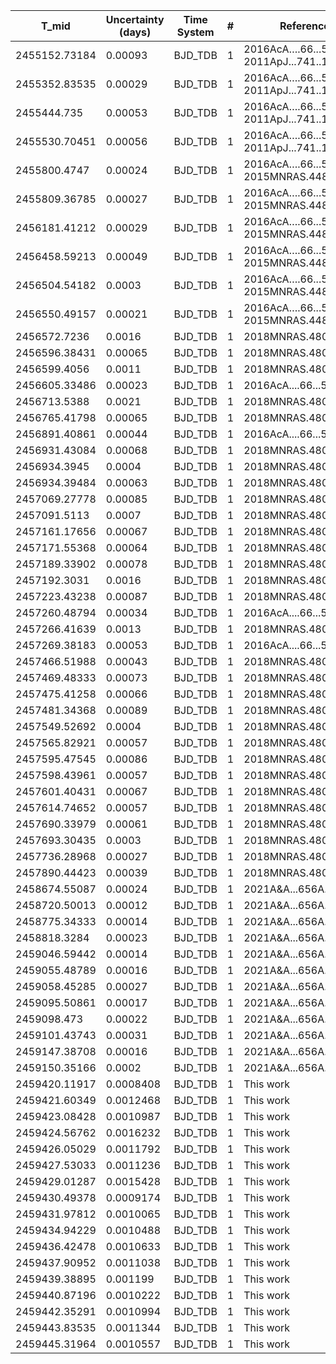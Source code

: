 |T_mid        |Uncertainty (days)|Time System|#  |Reference                             |
|-------------|------------------|-----------|---|--------------------------------------|
|2455152.73184|0.00093           |BJD_TDB    |1  |2016AcA….66...55M; 2011ApJ...741..114M|
|2455352.83535|0.00029           |BJD_TDB    |1  |2016AcA….66...55M; 2011ApJ...741..114M|
|2455444.735  |0.00053           |BJD_TDB    |1  |2016AcA….66...55M; 2011ApJ...741..114M|
|2455530.70451|0.00056           |BJD_TDB    |1  |2016AcA….66...55M; 2011ApJ...741..114M|
|2455800.4747 |0.00024           |BJD_TDB    |1  |2016AcA….66...55M; 2015MNRAS.448.2617M|
|2455809.36785|0.00027           |BJD_TDB    |1  |2016AcA….66...55M; 2015MNRAS.448.2617M|
|2456181.41212|0.00029           |BJD_TDB    |1  |2016AcA….66...55M; 2015MNRAS.448.2617M|
|2456458.59213|0.00049           |BJD_TDB    |1  |2016AcA….66...55M; 2015MNRAS.448.2617M|
|2456504.54182|0.0003            |BJD_TDB    |1  |2016AcA….66...55M; 2015MNRAS.448.2617M|
|2456550.49157|0.00021           |BJD_TDB    |1  |2016AcA….66...55M; 2015MNRAS.448.2617M|
|2456572.7236 |0.0016            |BJD_TDB    |1  |2018MNRAS.480..291S                   |
|2456596.38431|0.00065           |BJD_TDB    |1  |2018MNRAS.480..291S                   |
|2456599.4056 |0.0011            |BJD_TDB    |1  |2018MNRAS.480..291S                   |
|2456605.33486|0.00023           |BJD_TDB    |1  |2016AcA....66...55M                   |
|2456713.5388 |0.0021            |BJD_TDB    |1  |2018MNRAS.480..291S                   |
|2456765.41798|0.00065           |BJD_TDB    |1  |2018MNRAS.480..291S                   |
|2456891.40861|0.00044           |BJD_TDB    |1  |2016AcA....66...55M                   |
|2456931.43084|0.00068           |BJD_TDB    |1  |2018MNRAS.480..291S                   |
|2456934.3945 |0.0004            |BJD_TDB    |1  |2018MNRAS.480..291S                   |
|2456934.39484|0.00063           |BJD_TDB    |1  |2018MNRAS.480..291S                   |
|2457069.27778|0.00085           |BJD_TDB    |1  |2018MNRAS.480..291S                   |
|2457091.5113 |0.0007            |BJD_TDB    |1  |2018MNRAS.480..291S                   |
|2457161.17656|0.00067           |BJD_TDB    |1  |2018MNRAS.480..291S                   |
|2457171.55368|0.00064           |BJD_TDB    |1  |2018MNRAS.480..291S                   |
|2457189.33902|0.00078           |BJD_TDB    |1  |2018MNRAS.480..291S                   |
|2457192.3031 |0.0016            |BJD_TDB    |1  |2018MNRAS.480..291S                   |
|2457223.43238|0.00087           |BJD_TDB    |1  |2018MNRAS.480..291S                   |
|2457260.48794|0.00034           |BJD_TDB    |1  |2016AcA....66...55M                   |
|2457266.41639|0.0013            |BJD_TDB    |1  |2018MNRAS.480..291S                   |
|2457269.38183|0.00053           |BJD_TDB    |1  |2016AcA....66...55M                   |
|2457466.51988|0.00043           |BJD_TDB    |1  |2018MNRAS.480..291S                   |
|2457469.48333|0.00073           |BJD_TDB    |1  |2018MNRAS.480..291S                   |
|2457475.41258|0.00066           |BJD_TDB    |1  |2018MNRAS.480..291S                   |
|2457481.34368|0.00089           |BJD_TDB    |1  |2018MNRAS.480..291S                   |
|2457549.52692|0.0004            |BJD_TDB    |1  |2018MNRAS.480..291S                   |
|2457565.82921|0.00057           |BJD_TDB    |1  |2018MNRAS.480..291S                   |
|2457595.47545|0.00086           |BJD_TDB    |1  |2018MNRAS.480..291S                   |
|2457598.43961|0.00057           |BJD_TDB    |1  |2018MNRAS.480..291S                   |
|2457601.40431|0.00067           |BJD_TDB    |1  |2018MNRAS.480..291S                   |
|2457614.74652|0.00057           |BJD_TDB    |1  |2018MNRAS.480..291S                   |
|2457690.33979|0.00061           |BJD_TDB    |1  |2018MNRAS.480..291S                   |
|2457693.30435|0.0003            |BJD_TDB    |1  |2018MNRAS.480..291S                   |
|2457736.28968|0.00027           |BJD_TDB    |1  |2018MNRAS.480..291S                   |
|2457890.44423|0.00039           |BJD_TDB    |1  |2018MNRAS.480..291S                   |
|2458674.55087|0.00024           |BJD_TDB    |1  |2021A&A...656A..88M                   |
|2458720.50013|0.00012           |BJD_TDB    |1  |2021A&A...656A..88M                   |
|2458775.34333|0.00014           |BJD_TDB    |1  |2021A&A...656A..88M                   |
|2458818.3284 |0.00023           |BJD_TDB    |1  |2021A&A...656A..88M                   |
|2459046.59442|0.00014           |BJD_TDB    |1  |2021A&A...656A..88M                   |
|2459055.48789|0.00016           |BJD_TDB    |1  |2021A&A...656A..88M                   |
|2459058.45285|0.00027           |BJD_TDB    |1  |2021A&A...656A..88M                   |
|2459095.50861|0.00017           |BJD_TDB    |1  |2021A&A...656A..88M                   |
|2459098.473  |0.00022           |BJD_TDB    |1  |2021A&A...656A..88M                   |
|2459101.43743|0.00031           |BJD_TDB    |1  |2021A&A...656A..88M                   |
|2459147.38708|0.00016           |BJD_TDB    |1  |2021A&A...656A..88M                   |
|2459150.35166|0.0002            |BJD_TDB    |1  |2021A&A...656A..88M                   |
|2459420.11917|0.0008408         |BJD_TDB    |1  |This work                             |
|2459421.60349|0.0012468         |BJD_TDB    |1  |This work                             |
|2459423.08428|0.0010987         |BJD_TDB    |1  |This work                             |
|2459424.56762|0.0016232         |BJD_TDB    |1  |This work                             |
|2459426.05029|0.0011792         |BJD_TDB    |1  |This work                             |
|2459427.53033|0.0011236         |BJD_TDB    |1  |This work                             |
|2459429.01287|0.0015428         |BJD_TDB    |1  |This work                             |
|2459430.49378|0.0009174         |BJD_TDB    |1  |This work                             |
|2459431.97812|0.0010065         |BJD_TDB    |1  |This work                             |
|2459434.94229|0.0010488         |BJD_TDB    |1  |This work                             |
|2459436.42478|0.0010633         |BJD_TDB    |1  |This work                             |
|2459437.90952|0.0011038         |BJD_TDB    |1  |This work                             |
|2459439.38895|0.001199          |BJD_TDB    |1  |This work                             |
|2459440.87196|0.0010222         |BJD_TDB    |1  |This work                             |
|2459442.35291|0.0010994         |BJD_TDB    |1  |This work                             |
|2459443.83535|0.0011344         |BJD_TDB    |1  |This work                             |
|2459445.31964|0.0010557         |BJD_TDB    |1  |This work                             |
